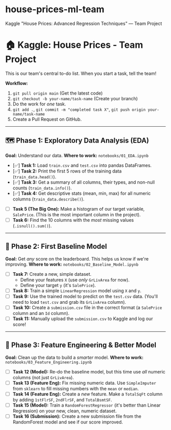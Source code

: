 # house-prices-ml-team
Kaggle "House Prices: Advanced Regression Techniques" — Team Project
# 🏠 Kaggle: House Prices - Team Project

This is our team's central to-do list. When you start a task, tell the team!

**Workflow:**
1.  `git pull origin main` (Get the latest code)
2.  `git checkout -b your-name/task-name` (Create your branch)
3.  Do the work for *one* task.
4.  `git add .`, `git commit -m "completed task X"`, `git push origin your-name/task-name`
5.  Create a Pull Request on GitHub.

---

## 🗺️ Phase 1: Exploratory Data Analysis (EDA)

**Goal:** Understand our data.
**Where to work:** `notebooks/01_EDA.ipynb`

* [✅] **Task 1:** Load `train.csv` and `test.csv` into pandas DataFrames.
* [✅] **Task 2:** Print the first 5 rows of the training data (`train_data.head()`).
* [✅] **Task 3:** Get a summary of all columns, their types, and non-null counts (`train_data.info()`).
* [✅] **Task 4:** Get descriptive stats (mean, min, max) for all numeric columns (`train_data.describe()`).
* [ ] **Task 5 (The Big One):** Make a histogram of our target variable, `SalePrice`. (This is the most important column in the project).
* [ ] **Task 6:** Find the 10 columns with the *most* missing values (`.isnull().sum()`).

---


## 🚀 Phase 2: First Baseline Model

**Goal:** Get *any* score on the leaderboard. This helps us know if we're improving.
**Where to work:** `notebooks/02_Baseline_Model.ipynb`

* [ ] **Task 7:** Create a new, simple dataset.
    * Define your features `X` (use *only* `GrLivArea` for now).
    * Define your target `y` (it's `SalePrice`).
* [ ] **Task 8:** Train a simple `LinearRegression` model using `X` and `y`.
* [ ] **Task 9:** Use the trained model to predict on the `test.csv` data. (You'll need to load `test.csv` and grab its `GrLivArea` column).
* [ ] **Task 10:** Create a `submission.csv` file in the correct format (a `SalePrice` column and an `Id` column).
* [ ] **Task 11:** Manually upload the `submission.csv` to Kaggle and log our score!

---

## 🧹 Phase 3: Feature Engineering & Better Model

**Goal:** Clean up the data to build a *smarter* model.
**Where to work:** `notebooks/03_Feature_Engineering.ipynb`

* [ ] **Task 12 (Model):** Re-do the baseline model, but this time use *all* numeric columns (not just `GrLivArea`).
* [ ] **Task 13 (Feature Eng):** Fix missing numeric data. Use `SimpleImputer` from `sklearn` to fill missing numbers with the `mean` or `median`.
* [ ] **Task 14 (Feature Eng):** Create a *new* feature. Make a `TotalSqFt` column by adding `1stFlrSF`, `2ndFlrSF`, and `TotalBsmtSF`.
* [ ] **Task 15 (Model):** Train a `RandomForestRegressor` (it's better than Linear Regression) on your new, clean, numeric dataset.
* [ ] **Task 16 (Submission):** Create a new submission file from the RandomForest model and see if our score improved.